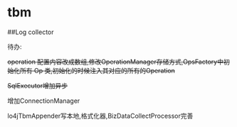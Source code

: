 # tbm
##Log collector

待办: 
   
   ~~operation 配置内容改成数组,修改OperationManager存储方式,OpsFactory中初始化所有 Op 类,初始化的时候注入其对应的所有的Operation~~

   ~~SqlExecutor增加异步~~

   增加ConnectionManager

   lo4jTbmAppender写本地,格式化器,BizDataCollectProcessor完善


